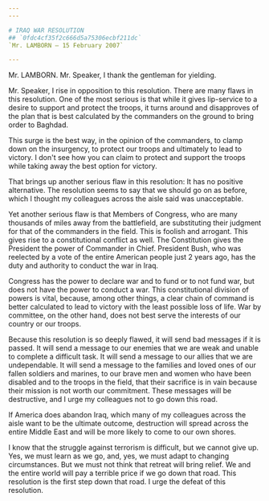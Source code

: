 ```yaml
---
---

# IRAQ WAR RESOLUTION
## `0fdc4cf35f2c666d5a75306ecbf211dc`
`Mr. LAMBORN — 15 February 2007`

---
```



Mr. LAMBORN. Mr. Speaker, I thank the gentleman for yielding.

Mr. Speaker, I rise in opposition to this resolution. There are many 
flaws in this resolution. One of the most serious is that while it 
gives lip-service to a desire to support and protect the troops, it 
turns around and disapproves of the plan that is best calculated by the 
commanders on the ground to bring order to Baghdad.

This surge is the best way, in the opinion of the commanders, to 
clamp down on the insurgency, to protect our troops and ultimately to 
lead to victory. I don't see how you can claim to protect and support 
the troops while taking away the best option for victory.

That brings up another serious flaw in this resolution: It has no 
positive alternative. The resolution seems to say that we should go on 
as before, which I thought my colleagues across the aisle said was 
unacceptable.

Yet another serious flaw is that Members of Congress, who are many 
thousands of miles away from the battlefield, are substituting their 
judgment for that of the commanders in the field. This is foolish and 
arrogant. This gives rise to a constitutional conflict as well. The 
Constitution gives the President the power of Commander in Chief. 
President Bush, who was reelected by a vote of the entire American 
people just 2 years ago, has the duty and authority to conduct the war 
in Iraq.

Congress has the power to declare war and to fund or to not fund war, 
but does not have the power to conduct a war. This constitutional 
division of powers is vital, because, among other things, a clear chain 
of command is better calculated to lead to victory with the least 
possible loss of life. War by committee, on the other hand, does not 
best serve the interests of our country or our troops.

Because this resolution is so deeply flawed, it will send bad 
messages if it is passed. It will send a message to our enemies that we 
are weak and unable to complete a difficult task. It will send a 
message to our allies that we are undependable. It will send a message 
to the families and loved ones of our fallen soldiers and marines, to 
our brave men and women who have been disabled and to the troops in the 
field, that their sacrifice is in vain because their mission is not 
worth our commitment. These messages will be destructive, and I urge my 
colleagues not to go down this road.

If America does abandon Iraq, which many of my colleagues across the 
aisle want to be the ultimate outcome, destruction will spread across 
the entire Middle East and will be more likely to come to our own 
shores.

I know that the struggle against terrorism is difficult, but we 
cannot give up. Yes, we must learn as we go, and, yes, we must adapt to 
changing circumstances. But we must not think that retreat will bring 
relief. We and the entire world will pay a terrible price if we go down 
that road. This resolution is the first step down that road. I urge the 
defeat of this resolution.